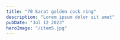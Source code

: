 ```yaml
---
title: "70 karat golden cock ring"
description: "Lorem ipsum dolor sit amet"
pubDate: "Jul 12 2023"
heroImage: "/item5.jpg"
---
```

